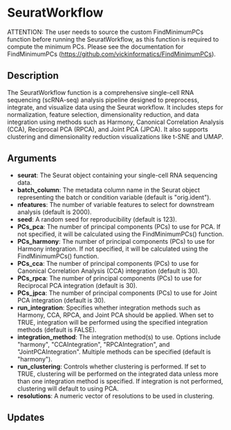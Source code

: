 # SeuratWorkflow
ATTENTION: The user needs to source the custom FindMinimumPCs function before running the SeuratWorkflow, as this function is required to compute the minimum PCs. Please see the documentation for FindMinimumPCs (https://github.com/vickinformatics/FindMinimumPCs). 

## Description
The SeuratWorkflow function is a comprehensive single-cell RNA sequencing (scRNA-seq) analysis pipeline designed to preprocess, integrate, and visualize data using the Seurat workflow. It includes steps for normalization, feature selection, dimensionality reduction, and data integration using methods such as Harmony, Canonical Correlation Analysis (CCA), Reciprocal PCA (RPCA), and Joint PCA (JPCA). It also supports clustering and dimensionality reduction visualizations like t-SNE and UMAP.

## Arguments
- **seurat**: The Seurat object containing your single-cell RNA sequencing data.
- **batch_column**: The metadata column name in the Seurat object representing the batch or condition variable (default is "orig.ident").
- **nfeatures**: The number of variable features to select for downstream analysis (default is 2000).
- **seed**: A random seed for reproducibility (default is 123).
- **PCs_pca**: The number of principal components (PCs) to use for PCA. If not specified, it will be calculated using the FindMinimumPCs() function.
- **PCs_harmony**: The number of principal components (PCs) to use for Harmony integration. If not specified, it will be calculated using the FindMinimumPCs() function.
- **PCs_cca**: The number of principal components (PCs) to use for Canonical Correlation Analysis (CCA) integration (default is 30).
- **PCs_rpca**: The number of principal components (PCs) to use for Reciprocal PCA integration (default is 30).
- **PCs_jpca**: The number of principal components (PCs) to use for Joint PCA integration (default is 30).
- **run_integration**: Specifies whether integration methods such as Harmony, CCA, RPCA, and Joint PCA should be applied. When set to TRUE, integration will be performed using the specified integration methods (default is FALSE).
- **integration_method**: The integration method(s) to use. Options include "harmony", "CCAIntegration", "RPCAIntegration", and "JointPCAIntegration". Multiple methods can be specified (default is "harmony").
- **run_clustering**: Controls whether clustering is performed. If set to TRUE, clustering will be performed on the integrated data unless more than one integration method is specified. If integration is not performed, clustering will default to using PCA.
- **resolutions**: A numeric vector of resolutions to be used in clustering.

## Updates
